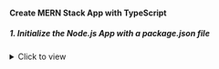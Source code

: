 #### Create MERN Stack App with TypeScript


##### 1. Initialize the Node.js App with a package.json file

<details>
<summary>Click to view</summary>

###### 1.1 Create App Folder
```
mkdir learning-node-typescript
cd learning-node-typescript
```

###### 1.2 Dependencies

The `-D`, also known as `--dev`, means that both packages should be installed as development dependencies.
```
npm init      

npm i -D typescript ts-node

npm install -D tslint    

npm i -D @types/node      

npm i express 

npm i -D @types/express  

npm i -D nodemon 

npm i cors 
```  

###### 1.3 Configuring TypeScript
```js
{
    "compilerOptions": {
      "module": "commonjs",
      "target": "es6",
      "rootDir": "./",
      "esModuleInterop": true
    }
  }
```

###### 1.4 Updating the `package.json` File
The `start` script that will compile and transpile the TypeScript code, and then runs the resulting .ts
```js
"scripts": {
    "start": "nodemon src/app.ts",
    "test": "echo \"Error: no test specified\" && exit 1"
  }
```


##### 2 . Next, Start the server

```
npm run start
```

Alternatively and without `Nodemon`, you could run the server with 
```
npx ts-node app.ts

```

</details>



